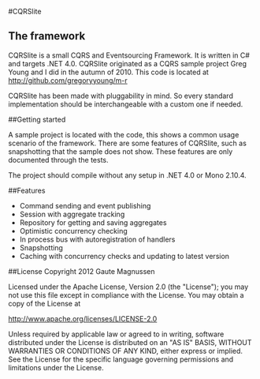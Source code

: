 #CQRSlite 
## The framework

CQRSlite is a small CQRS and Eventsourcing Framework. It is written in C# and targets .NET 4.0. CQRSlite originated as a CQRS sample project Greg Young and I did in the autumn of 2010.
This code is located at http://github.com/gregoryyoung/m-r

CQRSlite has been made with pluggability in mind. So every standard implementation should be interchangeable with a custom one if needed.

##Getting started

A sample project is located with the code, this shows a common usage scenario of the framework. There are some features of CQRSlite, such as snapshotting that the sample does not show. These features are only documented through the tests.

The project should compile without any setup in .NET 4.0 or Mono 2.10.4. 

##Features

* Command sending and event publishing
* Session with aggregate tracking
* Repository for getting and saving aggregates
* Optimistic concurrency checking
* In process bus with autoregistration of handlers
* Snapshotting
* Caching with concurrency checks and updating to latest version

##License
Copyright 2012 Gaute Magnussen

Licensed under the Apache License, Version 2.0 (the "License");
you may not use this file except in compliance with the License.
You may obtain a copy of the License at

   http://www.apache.org/licenses/LICENSE-2.0

Unless required by applicable law or agreed to in writing, software
distributed under the License is distributed on an "AS IS" BASIS,
WITHOUT WARRANTIES OR CONDITIONS OF ANY KIND, either express or implied.
See the License for the specific language governing permissions and
limitations under the License.
